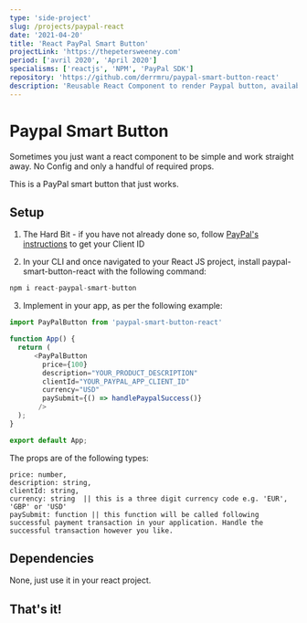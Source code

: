 ```yaml
---
type: 'side-project'
slug: /projects/paypal-react
date: '2021-04-20'
title: 'React PayPal Smart Button'
projectLink: 'https://thepetersweeney.com'
period: ['avril 2020', 'April 2020']
specialisms: ['reactjs', 'NPM', 'PayPal SDK']
repository: 'https://github.com/derrmru/paypal-smart-button-react'
description: 'Reusable React Component to render Paypal button, available via NPM.'
---
```


# Paypal Smart Button

Sometimes you just want a react component to be simple and work straight away. No Config and only a handful of required props.

This is a PayPal smart button that just works.

## Setup

1. The Hard Bit - if you have not already done so, follow [PayPal's instructions](https://developer.paypal.com/docs/checkout/integrate/?_ga=2.152185595.332577341.1618841693-1038715808.1617958209) to get your Client ID

2. In your CLI and once navigated to your React JS project, install paypal-smart-button-react with the following command:

```javascript
npm i react-paypal-smart-button
```

3. Implement in your app, as per the following example:

```javascript
import PayPalButton from 'paypal-smart-button-react'

function App() {
  return (
      <PayPalButton 
        price={100}
        description="YOUR_PRODUCT_DESCRIPTION"
        clientId="YOUR_PAYPAL_APP_CLIENT_ID"
        currency="USD"
        paySubmit={() => handlePaypalSuccess()}
       />
  );
}

export default App;
```

The props are of the following types:

```
price: number,
description: string,
clientId: string,
currency: string  || this is a three digit currency code e.g. 'EUR', 'GBP' or 'USD'
paySubmit: function || this function will be called following successful payment transaction in your application. Handle the successful transaction however you like.
```

## Dependencies

None, just use it in your react project.

## That's it!

